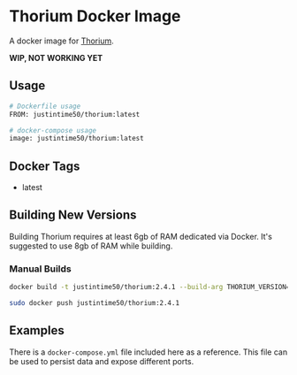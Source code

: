 # Thorium Docker Image

A docker image for [Thorium](https://github.com/Thorium-Sim/thorium).

**WIP, NOT WORKING YET**

## Usage

```bash
# Dockerfile usage
FROM: justintime50/thorium:latest

# docker-compose usage
image: justintime50/thorium:latest
```

## Docker Tags

- latest

## Building New Versions

Building Thorium requires at least 6gb of RAM dedicated via Docker. It's suggested to use 8gb of RAM while building.

### Manual Builds

```bash
docker build -t justintime50/thorium:2.4.1 --build-arg THORIUM_VERSION=2.4.1 .

sudo docker push justintime50/thorium:2.4.1
```

## Examples

There is a `docker-compose.yml` file included here as a reference. This file can be used to persist data and expose different ports.
